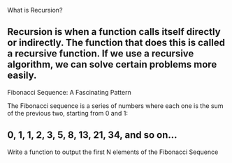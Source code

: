 What is Recursion?

Recursion is when a function calls itself directly or indirectly. 
The function that does this is called a recursive function.
 If we use a recursive algorithm, we can solve certain problems more easily.
------------------------------------------------------------------------------
Fibonacci Sequence: A Fascinating Pattern

The Fibonacci sequence is a series of numbers where each one is the 
sum of the previous two, starting from 0 and 1: 

0, 1, 1, 2, 3, 5, 8, 13, 21, 34, and so on...
------------------------------------------------------------------------------
Write a function to output the first N elements of the Fibonacci Sequence